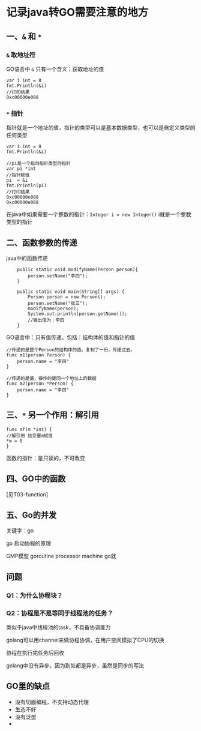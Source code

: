 # 记录java转GO需要注意的地方

## 一、`&` 和 `*`

### `&` 取地址符

GO语言中 `&` 只有一个含义：获取地址的值

```text
var i int = 8
fmt.Println(&i)
//打印结果
0xc00000e088
```

### `*` 指针

指针就是一个地址的值，指针的类型可以是基本数据类型，也可以是自定义类型的任何类型

```text
var i int = 8
fmt.Println(&i)

//pi是一个指向指针类型的指针
var pi *int 
//指针赋值
pi  = &i
fmt.Println(pi)
//打印结果
0xc00000e088
0xc00000e088
```

在java中如果需要一个整数的指针：`Integer i = new Integer()` i就是一个整数类型的指针

## 二、函数参数的传递

java中的函数传递

```text
    public static void modifyName(Person person){
        person.setName("李四");
    }

    public static void main(String[] args) {
        Person person = new Person();
        person.setName("张三");
        modifyName(person);
        System.out.println(person.getName());
        //输出值为：李四
    }
```

GO语言中：只有值传递。包括：结构体的值和指针的值

```text
//传递的是整个Person的结构体的值。复制了一份，传递过去。
func m1(person Person) {
    person.name = "李四"
}

//传递的是值，操作的是同一个地址上的数据
func m2(person *Person) {
    person.name = "李四"
}
```

## 三、`*` 另一个作用：解引用

```text
func mf(m *int) {
//解引用 给变量m赋值
*m = 8
}
```

函数的指针：是只读的，不可改变

## 四、GO中的函数

[见T03-function]

## 五、Go的并发

关键字：go

go 启动协程的原理

GMP模型 goroutine processor machine
go就

## 问题

### Q1：为什么协程块？

### Q2：协程是不是等同于线程池的任务？

类似于java中线程池的task，不具备协调能力

golang可以用channel来做协程协调，在用户空间模拟了CPU的切换

协程在执行完任务后回收

golang中没有异步。因为到处都是异步，虽然是同步的写法

## GO里的缺点

- 没有切面编程，不支持动态代理
- 生态不好
- 没有泛型
- 